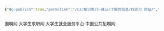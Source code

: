 ```yaml
---
{"dg-publish":true,"permalink":"/czc知识库/5-就业/了解的信息/找实习 网站/","dgPassFrontmatter":true,"created":"2024-09-10T19:18:31.875+08:00","updated":"2024-12-08T15:22:00.760+08:00"}
---
```



国聘网
大学生求职网
大学生就业服务平台
中国公共招聘网
